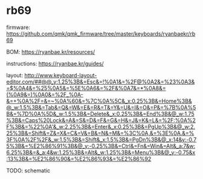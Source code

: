 # rb69

firmware: https://github.com/qmk/qmk_firmware/tree/master/keyboards/ryanbaekr/rb69

BOM: https://ryanbae.kr/resources/

instructions: https://ryanbae.kr/guides/

layout: http://www.keyboard-layout-editor.com/##@@_y:1.25%3B&=Esc&=!%0A1&=%2F@%0A2&=%23%0A3&=$%0A4&=%25%0A5&=%5E%0A6&=%2F&%0A7&=*%0A8&=(%0A9&=)%0A0&=%2F_%0A-&=+%0A%2F=&=~%0A%60&=%7C%0A%5C&_x:0.25%3B&=Home%3B&@_w:1.5%3B&=Tab&=Q&=W&=E&=R&=T&=Y&=U&=I&=O&=P&=%7B%0A%5B&=%7D%0A%5D&_w:1.5%3B&=Delete&_x:0.25%3B&=End%3B&@_w:1.75%3B&=Caps%20Lock&=A&=S&=D&=F&=G&=H&=J&=K&=L&=%2F:%0A%2F%3B&=%22%0A'&_w:2.25%3B&=Enter&_x:0.25%3B&=PgUp%3B&@_w:2.25%3B&=Shift&=Z&=X&=C&=V&=B&=N&=M&=%3C%0A,&=%3E%0A.&=%3F%0A%2F%2F&_w:1.5%3B&=Shift&_x:1.5%3B&=PgDn%3B&@_x:14&y:-0.75%3B&=%E2%86%91%3B&@_y:-0.25%3B&=Ctrl&=Fn&=Win&=Alt&_a:7&w:6.25%3B&=&_a:4&w:1.25%3B&=Alt&_w:1.25%3B&=Menu%3B&@_y:-0.75&x:13%3B&=%E2%86%90&=%E2%86%93&=%E2%86%92

TODO: schematic